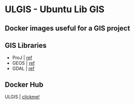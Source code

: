# ULGIS - Ubuntu Lib GIS
Docker images useful for a GIS project
---
## GIS Libraries
- ProJ | [ref](https://proj.org/index.html)
- GEOS | [ref](https://libgeos.org/)
- GDAL | [ref](https://gdal.org/index.html)

## Docker Hub
ULGIS | [clickme!](https://hub.docker.com/r/maxdragonheart/ulgis)

